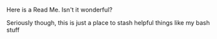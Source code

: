 Here is a Read Me. Isn't it wonderful?

Seriously though, this is just a place to stash helpful things like my bash stuff
